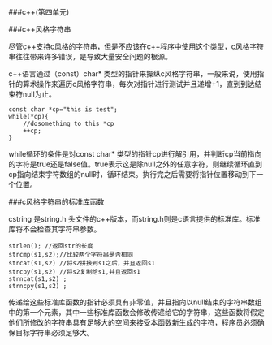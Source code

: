 ###c++(第四单元)

###c++风格字符串

尽管c++支持c风格的字符串，但是不应该在c++程序中使用这个类型，c风格字符串往往带来许多错误，是导致大量安全问题的根源。

c++语言通过（const）char* 类型的指针来操纵c风格字符串，一般来说，使用指针的算术操作来遍历c风格字符串，每次对指针进行测试并且递增+1，直到到达结束符null为止。  

	const char *cp="this is test";	
	while(*cp){
		//dosomething to this *cp
		++cp;	
	}
while循环的条件是对const char* 类型的指针cp进行解引用，并判断cp当前指向的字符是true还是false值。true表示这是除null之外的任意字符，则继续循环直到cp指向结束字符数组的null时，循环结束。执行完之后需要将指针位置移动到下一个位置。  

###c风格字符串的标准库函数

cstring 是string.h 头文件的c++版本，而string.h则是c语言提供的标准库。标准库将不会检查其字符串参数。  

	strlen(); //返回str的长度
	strcmp(s1,s2);//比较两个字符串是否相同
	strcat(s1,s2) //将s2拼接到s1之后，并且返回s1
	strcpy(s1,s2) //将s2复制给s1,并且返回s1
	strncat(s1,s2) ;
	strncpy(s1,s2) ;

传递给这些标准库函数的指针必须具有非零值，并且指向以null结束的字符串数组中的第一个元素，其中一些标准库函数会修改传递给它的字符串，这些函数将假定他们所修改的字符串具有足够大的空间来接受本函数新生成的字符，程序员必须确保目标字符串必须足够大。